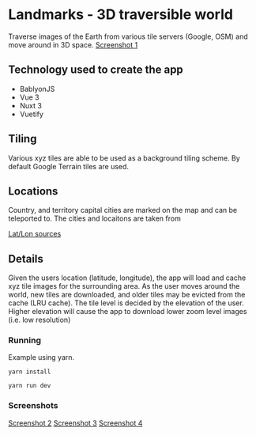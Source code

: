 # Landmarks - 3D traversible world

Traverse images of the Earth from various tile servers (Google, OSM) and move around in 3D space.
[Screenshot 1](/img/landmark1.png)

## Technology used to create the app

- BablyonJS
- Vue 3
- Nuxt 3
- Vuetify

## Tiling

Various xyz tiles are able to be used as a background tiling scheme. By default Google Terrain tiles are used.

## Locations

Country, and territory capital cities are marked on the map and can be teleported to. The cities and locaitons are taken from

[Lat/Lon sources](https://gist.github.com/ofou/df09a6834a8421b4f376c875194915c9)

## Details

Given the users location (latitude, longitude), the app will load and cache xyz tile images for the surrounding area. As the user moves around the world, new tiles are downloaded, and older tiles may be evicted from the cache (LRU cache).
The tile level is decided by the elevation of the user. Higher elevation will cause the app to download lower zoom level images (i.e. low resolution)

### Running

Example using yarn.

```
yarn install
```

```
yarn run dev
```

### Screenshots

[Screenshot 2](/img/landmark1.png)
[Screenshot 3](/img/landmark1.png)
[Screenshot 4](/img/landmark1.png)
